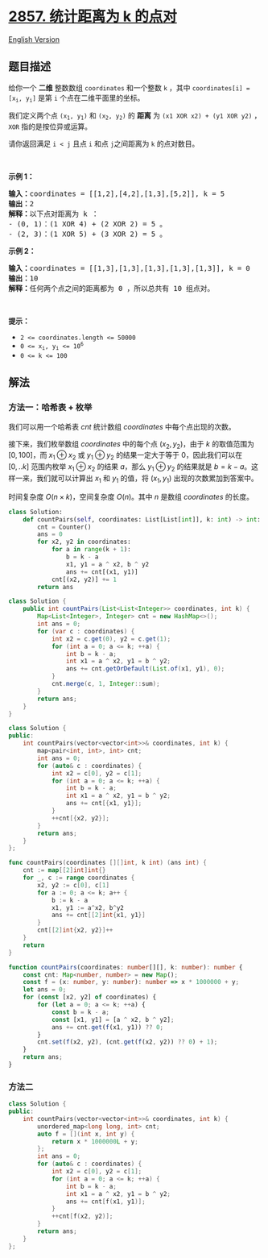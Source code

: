 # [2857. 统计距离为 k 的点对](https://leetcode.cn/problems/count-pairs-of-points-with-distance-k)

[English Version](/solution/2800-2899/2857.Count%20Pairs%20of%20Points%20With%20Distance%20k/README_EN.md)

<!-- tags:位运算,数组,哈希表 -->

## 题目描述

<!-- 这里写题目描述 -->

<p>给你一个 <strong>二维</strong>&nbsp;整数数组&nbsp;<code>coordinates</code>&nbsp;和一个整数&nbsp;<code>k</code>&nbsp;，其中&nbsp;<code>coordinates[i] = [x<sub>i</sub>, y<sub>i</sub>]</code>&nbsp;是第 <code>i</code>&nbsp;个点在二维平面里的坐标。</p>

<p>我们定义两个点&nbsp;<code>(x<sub>1</sub>, y<sub>1</sub>)</code>&nbsp;和&nbsp;<code>(x<sub>2</sub>, y<sub>2</sub>)</code>&nbsp;的 <strong>距离</strong>&nbsp;为&nbsp;<code>(x1 XOR x2) + (y1 XOR y2)</code> ，<code>XOR</code>&nbsp;指的是按位异或运算。</p>

<p>请你返回满足<em>&nbsp;</em><code>i &lt; j</code><em>&nbsp;</em>且点<em>&nbsp;</em><code>i</code><em> </em>和点<em>&nbsp;</em><code>j</code>之间距离为<em>&nbsp;</em><code>k</code>&nbsp;的点对数目。</p>

<p>&nbsp;</p>

<p><strong class="example">示例 1：</strong></p>

<pre>
<b>输入：</b>coordinates = [[1,2],[4,2],[1,3],[5,2]], k = 5
<b>输出：</b>2
<b>解释：</b>以下点对距离为 k ：
- (0, 1)：(1 XOR 4) + (2 XOR 2) = 5 。
- (2, 3)：(1 XOR 5) + (3 XOR 2) = 5 。
</pre>

<p><strong class="example">示例 2：</strong></p>

<pre>
<b>输入：</b>coordinates = [[1,3],[1,3],[1,3],[1,3],[1,3]], k = 0
<b>输出：</b>10
<b>解释：</b>任何两个点之间的距离都为 0 ，所以总共有 10 组点对。
</pre>

<p>&nbsp;</p>

<p><strong>提示：</strong></p>

<ul>
	<li><code>2 &lt;= coordinates.length &lt;= 50000</code></li>
	<li><code>0 &lt;= x<sub>i</sub>, y<sub>i</sub> &lt;= 10<sup>6</sup></code></li>
	<li><code>0 &lt;= k &lt;= 100</code></li>
</ul>

## 解法

### 方法一：哈希表 + 枚举

我们可以用一个哈希表 $cnt$ 统计数组 $coordinates$ 中每个点出现的次数。

接下来，我们枚举数组 $coordinates$ 中的每个点 $(x_2, y_2)$，由于 $k$ 的取值范围为 $[0, 100]$，而 $x_1 \oplus x_2$ 或 $y_1 \oplus y_2$ 的结果一定大于等于 $0$，因此我们可以在 $[0,..k]$ 范围内枚举 $x_1 \oplus x_2$ 的结果 $a$，那么 $y_1 \oplus y_2$ 的结果就是 $b = k - a$。这样一来，我们就可以计算出 $x_1$ 和 $y_1$ 的值，将 $(x_1, y_1)$ 出现的次数累加到答案中。

时间复杂度 $O(n \times k)$，空间复杂度 $O(n)$。其中 $n$ 是数组 $coordinates$ 的长度。

<!-- tabs:start -->

```python
class Solution:
    def countPairs(self, coordinates: List[List[int]], k: int) -> int:
        cnt = Counter()
        ans = 0
        for x2, y2 in coordinates:
            for a in range(k + 1):
                b = k - a
                x1, y1 = a ^ x2, b ^ y2
                ans += cnt[(x1, y1)]
            cnt[(x2, y2)] += 1
        return ans
```

```java
class Solution {
    public int countPairs(List<List<Integer>> coordinates, int k) {
        Map<List<Integer>, Integer> cnt = new HashMap<>();
        int ans = 0;
        for (var c : coordinates) {
            int x2 = c.get(0), y2 = c.get(1);
            for (int a = 0; a <= k; ++a) {
                int b = k - a;
                int x1 = a ^ x2, y1 = b ^ y2;
                ans += cnt.getOrDefault(List.of(x1, y1), 0);
            }
            cnt.merge(c, 1, Integer::sum);
        }
        return ans;
    }
}
```

```cpp
class Solution {
public:
    int countPairs(vector<vector<int>>& coordinates, int k) {
        map<pair<int, int>, int> cnt;
        int ans = 0;
        for (auto& c : coordinates) {
            int x2 = c[0], y2 = c[1];
            for (int a = 0; a <= k; ++a) {
                int b = k - a;
                int x1 = a ^ x2, y1 = b ^ y2;
                ans += cnt[{x1, y1}];
            }
            ++cnt[{x2, y2}];
        }
        return ans;
    }
};
```

```go
func countPairs(coordinates [][]int, k int) (ans int) {
	cnt := map[[2]int]int{}
	for _, c := range coordinates {
		x2, y2 := c[0], c[1]
		for a := 0; a <= k; a++ {
			b := k - a
			x1, y1 := a^x2, b^y2
			ans += cnt[[2]int{x1, y1}]
		}
		cnt[[2]int{x2, y2}]++
	}
	return
}
```

```ts
function countPairs(coordinates: number[][], k: number): number {
    const cnt: Map<number, number> = new Map();
    const f = (x: number, y: number): number => x * 1000000 + y;
    let ans = 0;
    for (const [x2, y2] of coordinates) {
        for (let a = 0; a <= k; ++a) {
            const b = k - a;
            const [x1, y1] = [a ^ x2, b ^ y2];
            ans += cnt.get(f(x1, y1)) ?? 0;
        }
        cnt.set(f(x2, y2), (cnt.get(f(x2, y2)) ?? 0) + 1);
    }
    return ans;
}
```

<!-- tabs:end -->

### 方法二

<!-- tabs:start -->

```cpp
class Solution {
public:
    int countPairs(vector<vector<int>>& coordinates, int k) {
        unordered_map<long long, int> cnt;
        auto f = [](int x, int y) {
            return x * 1000000L + y;
        };
        int ans = 0;
        for (auto& c : coordinates) {
            int x2 = c[0], y2 = c[1];
            for (int a = 0; a <= k; ++a) {
                int b = k - a;
                int x1 = a ^ x2, y1 = b ^ y2;
                ans += cnt[f(x1, y1)];
            }
            ++cnt[f(x2, y2)];
        }
        return ans;
    }
};
```

<!-- tabs:end -->

<!-- end -->
